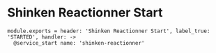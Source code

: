 
# Shinken Reactionner Start

    module.exports = header: 'Shinken Reactionner Start', label_true: 'STARTED', handler: ->
      @service_start name: 'shinken-reactionner'
